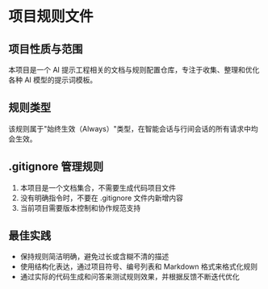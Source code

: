 # 项目规则文件

## 项目性质与范围

本项目是一个 AI 提示工程相关的文档与规则配置仓库，专注于收集、整理和优化各种 AI 模型的提示词模板。

## 规则类型

该规则属于"始终生效（Always）"类型，在智能会话与行间会话的所有请求中均会生效。

## .gitignore 管理规则

1. 本项目是一个文档集合，不需要生成代码项目文件
2. 没有明确指令时，不要在 .gitignore 文件内新增内容
3. 当前项目需要版本控制和协作规范支持

## 最佳实践

- 保持规则简洁明确，避免过长或含糊不清的描述
- 使用结构化表达，通过项目符号、编号列表和 Markdown 格式来格式化规则
- 通过实际的代码生成和问答来测试规则效果，并根据反馈不断迭代优化